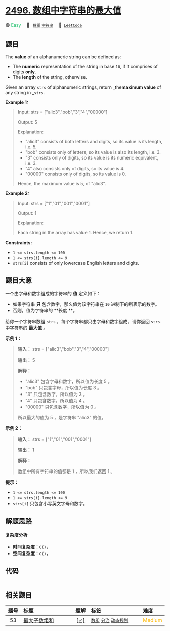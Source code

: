 # [2496. 数组中字符串的最大值](https://leetcode.com/problems/maximum-value-of-a-string-in-an-array)

🟢 <font color=#15bd66>Easy</font>&emsp; 🔖&ensp; [`数组`](/outline/tag/array.md) [`字符串`](/outline/tag/string.md)&emsp; 🔗&ensp;[`LeetCode`](https://leetcode.com/problems/maximum-value-of-a-string-in-an-array)

## 题目

The **value** of an alphanumeric string can be defined as:

  * The **numeric** representation of the string in base `10`, if it comprises of digits **only**.
  * The **length** of the string, otherwise.

Given an array `strs` of alphanumeric strings, return _the**maximum value** of
any string in _`strs`.



**Example 1:**

> Input: strs = ["alic3","bob","3","4","00000"]
> 
> Output: 5
> 
> Explanation: 
> - "alic3" consists of both letters and digits, so its value is its length, i.e. 5.
> - "bob" consists only of letters, so its value is also its length, i.e. 3.
> - "3" consists only of digits, so its value is its numeric equivalent, i.e. 3.
> - "4" also consists only of digits, so its value is 4.
> - "00000" consists only of digits, so its value is 0.
> 
> Hence, the maximum value is 5, of "alic3".

**Example 2:**

> Input: strs = ["1","01","001","0001"]
> 
> Output: 1
> 
> Explanation: 
> 
> Each string in the array has value 1. Hence, we return 1.

**Constraints:**

  * `1 <= strs.length <= 100`
  * `1 <= strs[i].length <= 9`
  * `strs[i]` consists of only lowercase English letters and digits.


## 题目大意

一个由字母和数字组成的字符串的 **值**  定义如下：

  * 如果字符串 **只** 包含数字，那么值为该字符串在 `10` 进制下的所表示的数字。
  * 否则，值为字符串的 **长度  **。

给你一个字符串数组 `strs` ，每个字符串都只由字母和数字组成，请你返回 `strs` 中字符串的 **最大值**  。



**示例 1：**

> 
> 
> 
> 
> 
> **输入：** strs = ["alic3","bob","3","4","00000"]
> 
> **输出：** 5
> 
> **解释：**
> - "alic3" 包含字母和数字，所以值为长度 5 。
> - "bob" 只包含字母，所以值为长度 3 。
> - "3" 只包含数字，所以值为 3 。
> - "4" 只包含数字，所以值为 4 。
> - "00000" 只包含数字，所以值为 0 。
> 
> 所以最大的值为 5 ，是字符串 "alic3" 的值。
> 
> 

**示例 2：**

> 
> 
> 
> 
> 
> **输入：** strs = ["1","01","001","0001"]
> 
> **输出：** 1
> 
> **解释：**
> 
> 数组中所有字符串的值都是 1 ，所以我们返回 1 。



**提示：**

  * `1 <= strs.length <= 100`
  * `1 <= strs[i].length <= 9`
  * `strs[i]` 只包含小写英文字母和数字。


## 解题思路

#### 复杂度分析

- **时间复杂度**：`O()`，
- **空间复杂度**：`O()`，

## 代码

```javascript

```

## 相关题目

<!-- prettier-ignore -->
| 题号 | 标题 | 题解 | 标签 | 难度 |
| :------: | :------ | :------: | :------ | :------ |
| 53 | [最大子数组和](https://leetcode.com/problems/maximum-subarray) | [[✓]](/problem/0053) |  [`数组`](/outline/tag/array.md) [`分治`](/outline/tag/divide-and-conquer.md) [`动态规划`](/outline/tag/dynamic-programming.md) | <font color=#ffb800>Medium</font> |

<style>
.blue {
    background-color: #096dd9;
    padding: 0.25rem 0.5rem;
    margin: 0;
    font-size: 0.85em;
    border-radius: 3px;
    color: white;
    font-weight: 500;
}
table th:first-of-type { width: 10%; }
table th:nth-of-type(2) { width: 35%; }
table th:nth-of-type(3) { width: 10%; }
table th:nth-of-type(4) { width: 35%; }
table th:nth-of-type(5) { width: 10%; }
</style>
